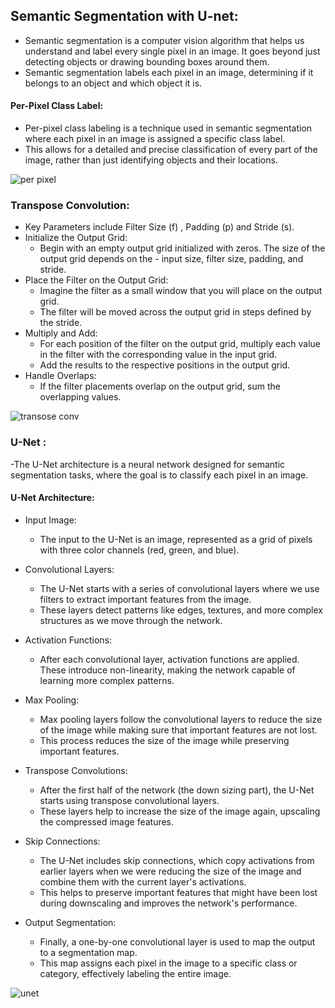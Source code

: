 ## Semantic Segmentation with U-net:
- Semantic segmentation is a computer vision algorithm that helps us understand and label every single pixel in an image. It goes beyond just detecting objects or drawing bounding boxes around them.
- Semantic segmentation labels each pixel in an image, determining if it belongs to an object and which object it is. 

#### Per-Pixel Class Label:
- Per-pixel class labeling is a technique used in semantic segmentation where each pixel in an image is assigned a specific class label. 
- This allows for a detailed and precise classification of every part of the image, rather than just identifying objects and their locations.

![per pixel](https://github.com/user-attachments/assets/51142a99-7384-4313-9085-37f0808e607a)

### Transpose Convolution:
- Key Parameters include Filter Size (f) , Padding (p) and Stride (s).
- Initialize the Output Grid:
  - Begin with an empty output grid initialized with zeros. The size of the output grid depends on the - input size, filter size, padding, and stride.
- Place the Filter on the Output Grid:
  - Imagine the filter as a small window that you will place on the output grid.
  - The filter will be moved across the output grid in steps defined by the stride.
- Multiply and Add:
  - For each position of the filter on the output grid, multiply each value in the filter with the corresponding value in the input grid.
  - Add the results to the respective positions in the output grid.
- Handle Overlaps:
  - If the filter placements overlap on the output grid, sum the overlapping values.

![transose conv](https://github.com/user-attachments/assets/c190bf69-6298-440e-a2cd-0ea63e2e73f2)

### U-Net :
-The U-Net architecture is a neural network designed for semantic segmentation tasks, where the goal is to classify each pixel in an image.
#### U-Net Architecture:
- Input Image:
   - The input to the U-Net is an image, represented as a grid of pixels with three color channels (red, green, and blue).

- Convolutional Layers:
   - The U-Net starts with a series of convolutional layers where we use filters to extract important features from the image.
   - These layers detect patterns like edges, textures, and more complex structures as we move through the network.

- Activation Functions:
   - After each convolutional layer, activation functions are applied. These introduce non-linearity, making the network capable of learning more complex patterns.

- Max Pooling:
   - Max pooling layers follow the convolutional layers to reduce the size of the image while making sure that important features are not lost.
   - This process reduces the size of the image while preserving important features.

-  Transpose Convolutions:
   - After the first half of the network (the down sizing part), the U-Net starts using transpose convolutional layers.
   - These layers help to increase the size of the image again, upscaling the compressed image features.

- Skip Connections:
   - The U-Net includes skip connections, which copy activations from earlier layers when we were reducing the size of the image and combine them with the current layer's activations.
   - This helps to preserve important features that might have been lost during downscaling and improves the network's performance.

- Output Segmentation:
   - Finally, a one-by-one convolutional layer is used to map the output to a segmentation map.
   - This map assigns each pixel in the image to a specific class or category, effectively labeling the entire image.

![unet](https://github.com/user-attachments/assets/c6baf430-2293-4468-88e6-539530c8c434)
